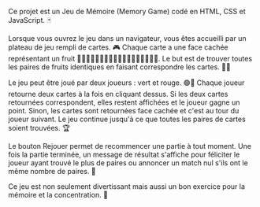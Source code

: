 Ce projet est un Jeu de Mémoire (Memory Game) codé en HTML, CSS et JavaScript. 🃏

Lorsque vous ouvrez le jeu dans un navigateur, vous êtes accueilli par un plateau de jeu rempli de cartes. 🎮 Chaque carte a une face cachée représentant un fruit 🍎🍌🍒🍓🍊🍋🍇🍉🍍🍐🍑🥝🥥🍈🍏🍒🍅🌽. Le but est de trouver toutes les paires de fruits identiques en faisant correspondre les cartes. 🍐🍐

Le jeu peut être joué par deux joueurs : vert et rouge. 🟢🔴 Chaque joueur retourne deux cartes à la fois en cliquant dessus. Si les deux cartes retournées correspondent, elles restent affichées et le joueur gagne un point. Sinon, les cartes sont retournées face cachée et c'est au tour du joueur suivant. Le jeu continue jusqu'à ce que toutes les paires de cartes soient trouvées. 🏆

Le bouton Rejouer permet de recommencer une partie à tout moment. Une fois la partie terminée, un message de résultat s'affiche pour féliciter le joueur ayant trouvé le plus de paires ou annoncer un match nul s'ils ont le même nombre de paires. 🎉

Ce jeu est non seulement divertissant mais aussi un bon exercice pour la mémoire et la concentration. 💪
